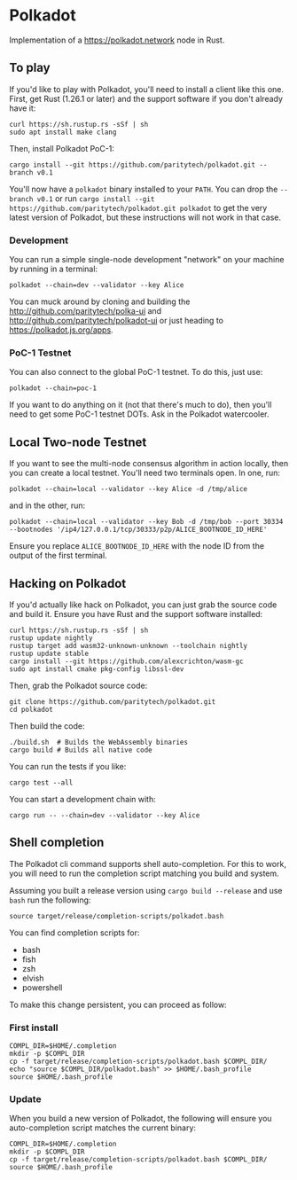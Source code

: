 # Polkadot

Implementation of a https://polkadot.network node in Rust.

## To play

If you'd like to play with Polkadot, you'll need to install a client like this
one. First, get Rust (1.26.1 or later) and the support software if you don't already have it:

```
curl https://sh.rustup.rs -sSf | sh
sudo apt install make clang
```

Then, install Polkadot PoC-1:

```
cargo install --git https://github.com/paritytech/polkadot.git --branch v0.1
```

You'll now have a `polkadot` binary installed to your `PATH`. You can drop the
`--branch v0.1` or run `cargo install --git https://github.com/paritytech/polkadot.git polkadot`
to get the very latest version of Polkadot, but these instructions will not work in that case.

### Development

You can run a simple single-node development "network" on your machine by
running in a terminal:

```
polkadot --chain=dev --validator --key Alice
```

You can muck around by cloning and building the http://github.com/paritytech/polka-ui and http://github.com/paritytech/polkadot-ui or just heading to https://polkadot.js.org/apps.

### PoC-1 Testnet

You can also connect to the global PoC-1 testnet. To do this, just use:

```
polkadot --chain=poc-1
```

If you want to do anything on it (not that there's much to do), then you'll need
to get some PoC-1 testnet DOTs. Ask in the Polkadot watercooler.

## Local Two-node Testnet

If you want to see the multi-node consensus algorithm in action locally, then
you can create a local testnet. You'll need two terminals open. In one, run:

```
polkadot --chain=local --validator --key Alice -d /tmp/alice
```

and in the other, run:

```
polkadot --chain=local --validator --key Bob -d /tmp/bob --port 30334 --bootnodes '/ip4/127.0.0.1/tcp/30333/p2p/ALICE_BOOTNODE_ID_HERE'
```

Ensure you replace `ALICE_BOOTNODE_ID_HERE` with the node ID from the output of
the first terminal.

## Hacking on Polkadot

If you'd actually like hack on Polkadot, you can just grab the source code and
build it. Ensure you have Rust and the support software installed:

```
curl https://sh.rustup.rs -sSf | sh
rustup update nightly
rustup target add wasm32-unknown-unknown --toolchain nightly
rustup update stable
cargo install --git https://github.com/alexcrichton/wasm-gc
sudo apt install cmake pkg-config libssl-dev
```

Then, grab the Polkadot source code:

```
git clone https://github.com/paritytech/polkadot.git
cd polkadot
```

Then build the code:

```
./build.sh  # Builds the WebAssembly binaries
cargo build # Builds all native code
```

You can run the tests if you like:

```
cargo test --all
```

You can start a development chain with:

```
cargo run -- --chain=dev --validator --key Alice
```

## Shell completion

The Polkadot cli command supports shell auto-completion. For this to work, you will need to run the completion script matching you build and system.

Assuming you built a release version using `cargo build --release` and use `bash` run the following:
```
source target/release/completion-scripts/polkadot.bash
```

You can find completion scripts for:
- bash
- fish
- zsh
- elvish
- powershell

To make this change persistent, you can proceed as follow:
### First install
```
COMPL_DIR=$HOME/.completion
mkdir -p $COMPL_DIR
cp -f target/release/completion-scripts/polkadot.bash $COMPL_DIR/
echo "source $COMPL_DIR/polkadot.bash" >> $HOME/.bash_profile
source $HOME/.bash_profile
```

### Update
When you build a new version of Polkadot, the following will ensure you auto-completion script matches the current binary:
```
COMPL_DIR=$HOME/.completion
mkdir -p $COMPL_DIR
cp -f target/release/completion-scripts/polkadot.bash $COMPL_DIR/
source $HOME/.bash_profile
```

